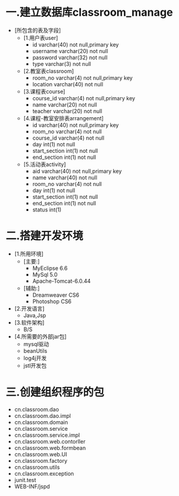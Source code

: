# 一.建立数据库classroom_manage
* [所包含的表及字段]
    * [1.用户表user]
        * id                varchar(40) not null,primary key
        * username          varchar(20) not null
        * password          varchar(32) not null
        * type              varchar(3) not null
    * [2.教室表classroom]
        * room_no           varchar(4) not null,primary key
        * location          varchar(40) not null
    * [3.课程表course]
        * course_id         varchar(4) not null,primary key
        * name              varchar(20) not null
        * teacher           varchar(20) not null
    * [4.课程-教室安排表arrangement]
        * id                varchar(40) not null,primary key
        * room_no           varchar(4) not null
        * course_id         varchar(4) not null
        * day               int(1) not null
        * start_section     int(1) not null
        * end_section       int(1) not null
    * [5.活动表activity]
        * aid               varchar(40) not null,primary key
        * name              varchar(40) not null
        * room_no           varchar(4) not null
        * day               int(1) not null
        * start_section     int(1) not null
        * end_section       int(1) not null
        * status            int(1)
            
# 二.搭建开发环境
* [1.所用环境]
    * [主要:]
        * MyEclipse 6.6
        * MySql 5.0
        * Apache-Tomcat-6.0.44
    * [辅助:]
        * Dreamweaver CS6
        * Photoshop CS6
* [2.开发语言]
    * Java,Jsp
* [3.软件架构]
    * B/S
* [4.所需要的外部jar包]
    * mysql驱动
    * beanUtils
    * log4j开发
    * jstl开发包
    
# 三.创建组织程序的包  
* cn.classroom.dao
* cn.classroom.dao.impl
* cn.classroom.domain
* cn.classroom.service
* cn.classroom.service.impl
* cn.classroom.web.contorller
* cn.classroom.web.formbean
* cn.classroom.web.UI
* cn.classroom.factory
* cn.classroom.utils
* cn.classroom.exception
* junit.test
* WEB-INF/jspd